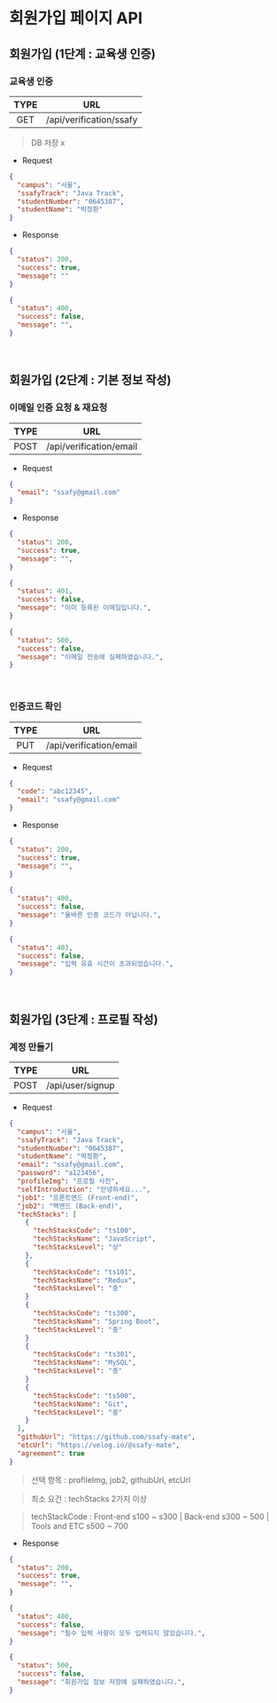 # 회원가입 페이지 API

## 회원가입 (1단계 : 교육생 인증)

### 교육생 인증

| TYPE |           URL           |
| :--: | :---------------------: |
| GET  | /api/verification/ssafy |

> DB 저장 x

- Request

```json
{
  "campus": "서울",
  "ssafyTrack": "Java Track",
  "studentNumber": "0645387",
  "studentName": "박정환"
}
```

- Response

```json
{
  "status": 200,
  "success": true,
  "message": ""
}

{
  "status": 400,
  "success": false,
  "message": "",
}
```

<br />

## 회원가입 (2단계 : 기본 정보 작성)

### 이메일 인증 요청 & 재요청

| TYPE |           URL           |
| :--: | :---------------------: |
| POST | /api/verification/email |

- Request

```json
{
  "email": "ssafy@gmail.com"
}
```

- Response

```json
{
  "status": 200,
  "success": true,
  "message": "",
}

{
  "status": 401,
  "success": false,
  "message": "이미 등록된 이메일입니다.",
}

{
  "status": 500,
  "success": false,
  "message": "이메일 전송에 실패하였습니다.",
}
```

<br />

### 인증코드 확인

| TYPE |           URL           |
| :--: | :---------------------: |
| PUT  | /api/verification/email |

- Request

```json
{
  "code": "abc12345",
  "email": "ssafy@gmail.com"
}
```

- Response

```json
{
  "status": 200,
  "success": true,
  "message": "",
}

{
  "status": 400,
  "success": false,
  "message": "올바른 인증 코드가 아닙니다.",
}

{
  "status": 403,
  "success": false,
  "message": "입력 유효 시간이 초과되었습니다.",
}
```

<br />

## 회원가입 (3단계 : 프로필 작성)

### 계정 만들기

| TYPE |       URL        |
| :--: | :--------------: |
| POST | /api/user/signup |

- Request

```json
{
  "campus": "서울",
  "ssafyTrack": "Java Track",
  "studentNumber": "0645387",
  "studentName": "박정환",
  "email": "ssafy@gmail.com",
  "password": "a123456",
  "profileImg": "프로필 사진",
  "selfIntroduction": "안녕하세요...",
  "job1": "프론트엔드 (Front-end)",
  "job2": "백엔드 (Back-end)",
  "techStacks": [
    {
      "techStacksCode": "ts100",
      "techStacksName": "JavaScript",
      "techStacksLevel": "상"
    },
    {
      "techStacksCode": "ts101",
      "techStacksName": "Redux",
      "techStacksLevel": "중"
    }
    {
      "techStacksCode": "ts300",
      "techStacksName": "Spring Boot",
      "techStacksLevel": "중"
    }
    {
      "techStacksCode": "ts301",
      "techStacksName": "MySQL",
      "techStacksLevel": "중"
    }
    {
      "techStacksCode": "ts500",
      "techStacksName": "Git",
      "techStacksLevel": "중"
    }
  ],
  "githubUrl": "https://github.com/ssafy-mate",
  "etcUrl": "https://velog.io/@ssafy-mate",
  "agreement": true
}
```

> 선택 항목 : profileImg, job2, githubUrl, etcUrl

> 최소 요건 : techStacks 2가지 이상

> techStackCode : Front-end s100 ~ s300 | Back-end s300 ~ 500 | Tools and ETC s500 ~ 700

- Response

```json
{
  "status": 200,
  "success": true,
  "message": "",
}

{
  "status": 400,
  "success": false,
  "message": "필수 입력 사항이 모두 입력되지 않았습니다.",
}

{
  "status": 500,
  "success": false,
  "message": "회원가입 정보 저장에 실패하였습니다.",
}
```
